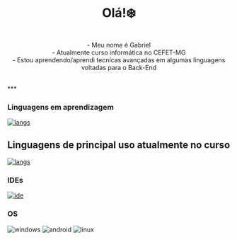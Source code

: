 <h1 align="center">Olá!❄️</h1>
<p align="center">
        <br>
- Meu nome é Gabriel <br>
- Atualmente curso informática no CEFET-MG<br>
- Estou aprendendo/aprendi tecnícas avançadas em algumas linguagens voltadas para o Back-End<br>
    <br>
</p>
***

### Linguagens em aprendizagem
[![langs](https://skillicons.dev/icons?i=c,cpp,js,mysql)](https://skillicons.dev)
## Linguagens de principal uso atualmente no curso
[![langs](https://skillicons.dev/icons?i=cpp,mysql)](https://skillicons.dev)

### IDEs
[![ide](https://skillicons.dev/icons?i=vscode,eclipse)](https://skillicons.dev)

### OS 
![windows](https://img.shields.io/badge/Windows-0078D6?style=for-the-badge&logo=windows&logoColor=white)
![android]({https://img.shields.io/badge/Android-3DDC84?style=for-the-badge&logo=android&logoColor=white})
![linux]({https://img.shields.io/badge/Linux-FCC624?style=for-the-badge&logo=linux&logoColor=black})









<!--
**icehopeless/icehopeless** is a ✨ _special_ ✨ repository because its `README.md` (this file) appears on your GitHub profile.

Here are some ideas to get you started:

- 🔭 I’m currently working on ...
- 🌱 I’m currently learning ...
- 👯 I’m looking to collaborate on ...
- 🤔 I’m looking for help with ...
- 💬 Ask me about ...
- 📫 How to reach me: ...
- 😄 Pronouns: ...
- ⚡ Fun fact: ...
-->
